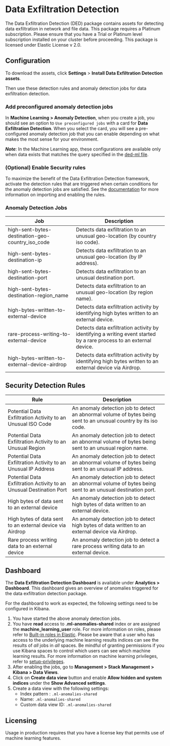 # Data Exfiltration Detection

The Data Exfiltration Detection (DED) package contains assets for detecting data exfiltration in network and file data. This package requires a Platinum subscription. Please ensure that you have a Trial or Platinum level subscription installed on your cluster before proceeding. This package is licensed under Elastic License v 2.0.

## Configuration

To download the assets, click **Settings** > **Install Data Exfiltration Detection assets**. 

Then use these detection rules and anomaly detection jobs for data exfiltration detection.

### Add preconfigured anomaly detection jobs

In **Machine Learning > Anomaly Detection**, when you create a job, you should see an option to `Use preconfigured jobs` with a card for **Data Exfiltration Detection**. When you select the card, you will see a pre-configured anomaly detection job that you can enable depending on what makes the most sense for your environment.

**_Note_**: In the Machine Learning app, these configurations are available only when data exists that matches the query specified in the [ded-ml file](https://github.com/elastic/integrations/blob/main/packages/ded/kibana/ml_module/ded-ml.json#L10).

### (Optional) Enable Security rules

To maximize the benefit of the Data Exfiltration Detection framework, activate the detection rules that are triggered when certain conditions for the anomaly detection jobs are satisfied. See the [documentation](https://www.elastic.co/guide/en/security/current/detection-engine-overview.html) for more information on importing and enabling the rules.

### Anomaly Detection Jobs

| Job | Description                                                                                |
|---|--------------------------------------------------------------------------------------------|
| high-sent-bytes-destination-geo-country_iso_code | Detects data exfiltration to an unusual geo-location (by country iso code).                |
| high-sent-bytes-destination-ip | Detects data exfiltration to an unusual geo-location (by IP address).                      |
| high-sent-bytes-destination-port | Detects data exfiltration to an unusual destination port.                                  |
| high-sent-bytes-destination-region_name | Detects data exfiltration to an unusual geo-location (by region name).                     |
 | high-bytes-written-to-external-device | Detects data exfiltration activity by identifying high bytes written to an external device. |
 | rare-process-writing-to-external-device | Detects data exfiltration activity by identifying a writing event started by a rare process to an external device. |
 | high-bytes-written-to-external-device-airdrop | Detects data exfiltration activity by identifying high bytes written to an external device via Airdrop.|

## Security Detection Rules

| Rule | Description                                                                                                    |
|---|----------------------------------------------------------------------------------------------------------------|
| Potential Data Exfiltration Activity to an Unusual ISO Code | An anomaly detection job to detect an abnormal volume of bytes being sent to an unusual country by its iso code. |
| Potential Data Exfiltration Activity to an Unusual Region | An anomaly detection job to detect an abnormal volume of bytes being sent to an unusual region name.           |
| Potential Data Exfiltration Activity to an Unusual IP Address | An anomaly detection job to detect an abnormal volume of bytes being sent to an unusual IP address.            |
| Potential Data Exfiltration Activity to an Unusual Destination Port | An anomaly detection job to detect an abnormal volume of bytes being sent to an unusual destination port.      |
 | High bytes of data sent to an external device | An anomaly detection job to detect high bytes of data written to an external device.                           |
| High bytes of data sent to an external device via Airdrop | An anomaly detection job to detect high bytes of data written to an external device via Airdrop. |
 | Rare process writing data to an external device | An anomaly detection job to detect a rare process writing data to an external device.                          |

## Dashboard

The **Data Exfiltration Detection Dashboard** is available under **Analytics > Dashboard**. This dashboard gives an overview of anomalies triggered for the data exfiltration detection package.

For the dashboard to work as expected, the following settings need to be configured in Kibana. 
1. You have started the above anomaly detection jobs.
2. You have **read** access to **.ml-anomalies-shared** index or are assigned the **machine_learning_user** role. For more information on roles, please refer to [Built-in roles in Elastic](https://www.elastic.co/guide/en/elasticsearch/reference/current/built-in-roles.html). Please be aware that a user who has access to the underlying machine learning results indices can see the results of _all_ jobs in _all_ spaces. Be mindful of granting permissions if you use Kibana spaces to control which users can see which machine learning results. For more information on machine learning privileges, refer to [setup-privileges](https://www.elastic.co/guide/en/machine-learning/current/setup.html#setup-privileges).
3. After enabling the jobs, go to **Management > Stack Management > Kibana > Data Views**. 
4. Click on **Create data view** button and enable **Allow hidden and system indices** under the **Show Advanced settings**.
5. Create a data view with the following settings:
    - Index pattern : `.ml-anomalies-shared`
    - Name: `.ml-anomalies-shared`
    - Custom data view ID: `.ml-anomalies-shared`
## Licensing
Usage in production requires that you have a license key that permits use of machine learning features.
